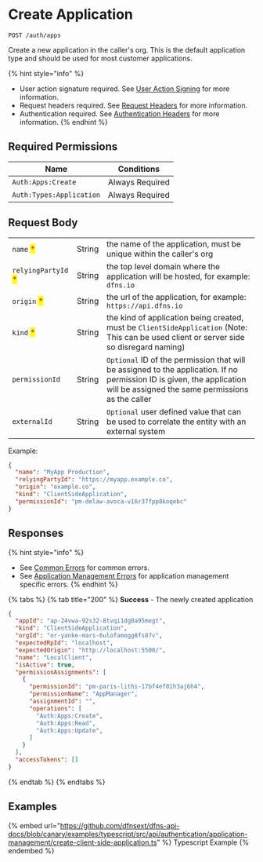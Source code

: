 # Create Application

`POST /auth/apps`

Create a new application in the caller's org.  This is the default application type and should be used for most customer applications.&#x20;

{% hint style="info" %}
* User action signature required. See [User Action Signing](../user-action-signing/) for more information.
* Request headers required. See [Request Headers](../../../getting-started/request-headers.md) for more information.
* Authentication required. See [Authentication Headers](../../../getting-started/request-headers.md#authentication-headers) for more information.
{% endhint %}

## Required Permissions

| Name                     | Conditions      |
| ------------------------ | --------------- |
| `Auth:Apps:Create`       | Always Required |
| `Auth:Types:Application` | Always Required |

## Request Body

|                                                     |        |                                                                                                                                                                             |
| --------------------------------------------------- | ------ | --------------------------------------------------------------------------------------------------------------------------------------------------------------------------- |
| `name` <mark style="color:red;">\*</mark>           | String | the name of the application, must be unique within the caller's org                                                                                                         |
| `relyingPartyId` <mark style="color:red;">\*</mark> | String | the top level domain where the application will be hosted, for example: `dfns.io`                                                                                           |
| `origin` <mark style="color:red;">\*</mark>         | String | the url of the application, for example: `https://api.dfns.io`                                                                                                              |
| `kind` <mark style="color:red;">\*</mark>           | String | the kind of application being created, must be `ClientSideApplication` (Note: This can be used client or server side so disregard naming)                                   |
| `permissionId`                                      | String | `Optional` ID of the permission that will be assigned to the application. If no permission ID is given, the application will be assigned the same permissions as the caller |
| `externalId`                                        | String | `Optional` user defined value that can be used to correlate the entity with an external system                                                                              |

Example:

```JSON
{
  "name": "MyApp Production",
  "relyingPartyId": "https://myapp.example.co",
  "origin": "example.co",
  "kind": "ClientSideApplication",
  "permissionId": "pm-delaw-avoca-v16r37fpp8koqebc"
}
```

## Responses

{% hint style="info" %}
* See [Common Errors](../../../getting-started/errors.md#common-errors) for common errors.
* See [Application Management Errors](../../../getting-started/errors.md#application-management-errors) for application management specific errors.
{% endhint %}

{% tabs %}
{% tab title="200" %}
**Success** - The newly created application

```JSON
{
  "appId": "ap-24vwa-92s32-8tvqi1dg0a95megt",
  "kind": "ClientSideApplication",
  "orgId": "or-yanke-mars-6ulofamogg8fs87v",
  "expectedRpId": "localhost",
  "expectedOrigin": "http://localhost:5500/",
  "name": "LocalClient",
  "isActive": true,
  "permissionAssignments": [
    {
      "permissionId": "pm-paris-lithi-17bf4ef01h3aj6h4",
      "permissionName": "AppManager",
      "assignmentId": "",
      "operations": [
        "Auth:Apps:Create",
        "Auth:Apps:Read",
        "Auth:Apps:Update",
      ]
    }
  ],
  "accessTokens": []
}
```
{% endtab %}
{% endtabs %}

## Examples

{% embed url="https://github.com/dfnsext/dfns-api-docs/blob/canary/examples/typescript/src/api/authentication/application-management/create-client-side-application.ts" %}
Typescript Example
{% endembed %}
